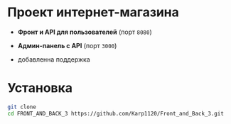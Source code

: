 # Проект интернет-магазина

- **Фронт и API для пользователей** (порт `8080`)
- **Админ-панель с API** (порт `3000`)


- добавленна поддержка
# Установка

```bash
git clone 
cd FRONT_AND_BACK_3 https://github.com/Karp1120/Front_and_Back_3.git
